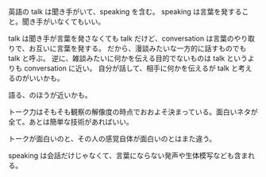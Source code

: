 英語の talk は聞き手がいて、speaking を含む。
speaking は言葉を発すること。聞き手がいなくてもいい。

talk は聞き手が言葉を発さなくても talk だけど、conversation は言葉のやり取りで、お互いに言葉を発する。
だから、漫談みたいな一方的に話すものでも talk と呼ぶ。
逆に、雑談みたいに何かを伝える目的でないものは talk というよりも conversation に近い。
自分が話して、相手に何かを伝えるが talk と考えるのがいいかも。

語る、のほうが近いかも。

トーク力はそもそも観察の解像度の時点でおおよそ決まっている。面白いネタが全て。あとは簡単な技術があればいい。

トークが面白いのと、その人の感覚自体が面白いのとはまた違う。

speaking は会話だけじゃなくて、言葉にならない発声や生体模写なども含まれる。

